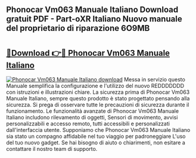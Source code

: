 ## Phonocar Vm063 Manuale Italiano Download gratuit PDF - Part-oXR Italiano Nuovo manuale del proprietario di riparazione 6O9MB

# <h2><a href="http://dfden4.blite.top/?on=Phonocar+Vm063+Manuale+Italiano">🔗Download 👉🔴 Phonocar Vm063 Manuale Italiano</a></h2>

[![Phonocar Vm063 Manuale Italiano download](https://i.imgur.com/lujVjoI.png)](http://dfden4.blite.top/?on=Phonocar+Vm063+Manuale+Italiano)
Messa in servizio questo Manuale semplifica la configurazione e l'utilizzo del nuovo REDDDDDDD con istruzioni e illustrazioni chiare. La sicurezza prima di Phonocar Vm063 Manuale Italiano, sempre questo prodotto è stato progettato pensando alla sicurezza. Si prega di osservare tutte le precauzioni di sicurezza durante il funzionamento. Le funzionalità avanzate di Phonocar Vm063 Manuale Italiano includono rilevamento di oggetti, Sensori di movimento, avvisi personalizzabili e accesso remoto, tutti accessibili e personalizzati dall'interfaccia utente. Supponiamo che Phonocar Vm063 Manuale Italiano sia stato un compagno affidabile nel tuo viaggio per padroneggiare L'uso del tuo nuovo gadget. Se hai bisogno di aiuto o chiarimenti, non esitare a contattare il nostro team di supporto.
